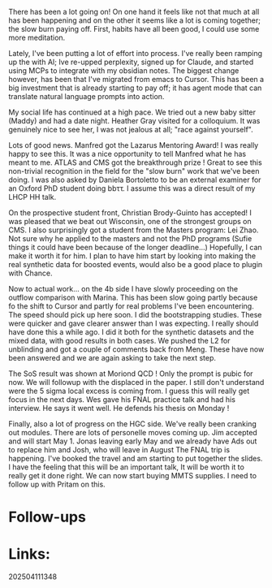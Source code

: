 
There has been a lot going on!  On one hand it feels like not that much at all has been happening and on the other it seems like a lot is coming together; the slow burn paying off. First, habits have all been good, I could use some more meditation. 

Lately, I've been putting a lot of effort into process. I've really been ramping up the with AI; Ive re-upped perplexity, signed up for Claude, and started using MCPs to integrate with my obsidian notes.  The biggest change however, has been that I've migrated from emacs to Cursor. This has been a big investment that is already starting to pay off; it has agent mode that can translate natural language prompts into action.

My social life has continued at a high pace. We tried out a new baby sitter (Maddy) and had a date night.  Heather Gray visited for a colloquium. It was genuinely nice to see her, I was not jealous at all; "race against yourself".   

Lots of good news. Manfred got the Lazarus Mentoring Award! I was really happy to see this. It was a nice opportunity to tell Manfred what he has meant to me. ATLAS and CMS got the breakthrough prize ! Great to see this non-trivial recognition in the field for the "slow burn" work that we've been doing.  I was also asked by  Daniela Bortoletto to be an external examiner for an Oxford PhD student doing bbττ. I assume this was a direct result of my LHCP HH talk.

On the prospective student front, Christian Brody-Guinto has accepted! I was pleased that we beat out Wisconsin, one of the strongest groups on CMS.  I also surprisingly got a student from the Masters program: Lei Zhao. Not sure why he applied to the masters and not the PhD programs (Sufie things it could have been because of the longer deadline...) Hopefully, I can make it worth it for him. I plan to have him start by looking into making the real synthetic data for boosted events, would also be a good place to plugin with Chance. 

Now to actual work... on the 4b side I have slowly proceeding on the outflow comparison with Marina. This has been slow going partly because fo the shift to Cursor and partly for real problems I've been encountering. The speed should pick up here soon.  I did the bootstrapping studies. These were quicker and gave clearer answer than I was expecting. I really should have done this a while ago. I did it both for the synthetic datasets and the mixed data, with good results in both cases. We pushed the L2 for unblinding and got a couple of comments back from Meng. These have now been answered and we are again asking to take the next step. 

The SoS result was shown at Moriond QCD !  Only the prompt is pubic for now. We will followup with the displaced in the paper.  I still don't understand were the 5 sigma local excess is coming from. I guess this will really get focus in the next days. Wes gave his FNAL practice talk and had his interview. He says it went well. He defends his thesis on Monday !

Finally, also a lot of progress on the HGC side. We've really been cranking out modules. 
There are lots of personelle  moves coming up. Jim accepted and will start May 1. Jonas leaving early May and we already have Ads out to replace him and Josh, who will leave in August
The FNAL trip is happening. I've booked the travel and am starting to put together the slides. I have the feeling that this will be an important talk, It will be worth it to really get it done right.
We can now start buying MMTS supplies. I need to follow up with Pritam on this. 


# Follow-ups


# Links: 



202504111348
